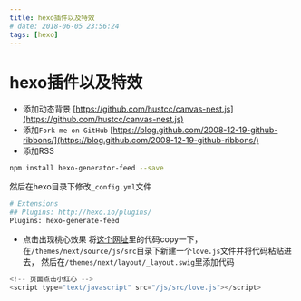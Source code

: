 ```yaml
---
title: hexo插件以及特效
# date: 2018-06-05 23:56:24
tags: [hexo]
---
```


# hexo插件以及特效

- 添加动态背景
[https://github.com/hustcc/canvas-nest.js](https://github.com/hustcc/canvas-nest.js)
- 添加`Fork me on GitHub`
[https://blog.github.com/2008-12-19-github-ribbons/](https://blog.github.com/2008-12-19-github-ribbons/)
- 添加RSS
```bash
npm install hexo-generator-feed --save
```
然后在hexo目录下修改`_config.yml`文件
```bash
# Extensions
## Plugins: http://hexo.io/plugins/
Plugins: hexo-generate-feed
```
<!--more-->
- 点击出现桃心效果
将[这个网址](http://7u2ss1.com1.z0.glb.clouddn.com/love.js)里的代码copy一下， 在`/themes/next/source/js/src`目录下新建一个`love.js`文件并将代码粘贴进去， 然后在`/themes/next/layout/_layout.swig`里添加代码
```js
<!-- 页面点击小红心 -->
<script type="text/javascript" src="/js/src/love.js"></script>
```
